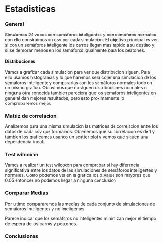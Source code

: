 # Estadisticas

### General
Simulamos 24 veces con semáforos inteligentes y con semáforos normales con ello construimos un csv por cada simulacion. El objetivo principal es ver si con un semáforos inteligente los carros llegan mas rapido a su destino y si se demoran menos en los semáforos igualmente para los peatones.

#### Distribuciones
Vamos a graficar cada simulacion para ver que distribucion siguen. Para ello usamos histogramas y lo que haremos sera cojer una simulacion de los semáforos inteligente y compararlas con los semáforos normales todo en un mismo grafico.
Obtuvimos que no siguen distribuciones normales ni ninguna otra conocida tambien pareciera que los semáforos inteligentes en general dan mejores resultados, pero esto proximamente lo comprobaremos mejor.

### Matriz de correlacion
Analizemos para una misma simulacion las matrices de correlacion entre los datos de cada csv que formamos.
Obtenemos que su correlacion es de 1 y tambien los graficamos usando un scatter plot y vemos que siguen una dependencia lineal.

### Test wilcoxon
Vamos a realizar un test wilcoxon para comprobar si hay diferencia significativa entre los datos de las simulaciones de semáforos inteligentes y normales.
Como podemos ver en la grafica los p_value son mayores que 0.05 entonces no podemos llegar a ninguna conclusion

### Comparar Medias
Por ultimo compararemos las medias de cada conjunto de simulaciones de semáforos inteligentes y no inteligentes.

Parece indicar que los semáforos no inteligentes minimizan mejor el tiempo de espera de los carros y peatones.

### Conclusiones